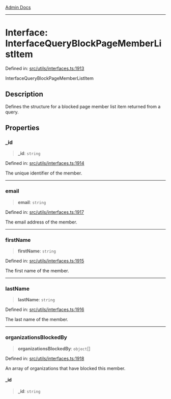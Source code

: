 [Admin Docs](/)

***

# Interface: InterfaceQueryBlockPageMemberListItem

Defined in: [src/utils/interfaces.ts:1913](https://github.com/PalisadoesFoundation/talawa-admin/blob/main/src/utils/interfaces.ts#L1913)

InterfaceQueryBlockPageMemberListItem

## Description

Defines the structure for a blocked page member list item returned from a query.

## Properties

### \_id

> **\_id**: `string`

Defined in: [src/utils/interfaces.ts:1914](https://github.com/PalisadoesFoundation/talawa-admin/blob/main/src/utils/interfaces.ts#L1914)

The unique identifier of the member.

***

### email

> **email**: `string`

Defined in: [src/utils/interfaces.ts:1917](https://github.com/PalisadoesFoundation/talawa-admin/blob/main/src/utils/interfaces.ts#L1917)

The email address of the member.

***

### firstName

> **firstName**: `string`

Defined in: [src/utils/interfaces.ts:1915](https://github.com/PalisadoesFoundation/talawa-admin/blob/main/src/utils/interfaces.ts#L1915)

The first name of the member.

***

### lastName

> **lastName**: `string`

Defined in: [src/utils/interfaces.ts:1916](https://github.com/PalisadoesFoundation/talawa-admin/blob/main/src/utils/interfaces.ts#L1916)

The last name of the member.

***

### organizationsBlockedBy

> **organizationsBlockedBy**: `object`[]

Defined in: [src/utils/interfaces.ts:1918](https://github.com/PalisadoesFoundation/talawa-admin/blob/main/src/utils/interfaces.ts#L1918)

An array of organizations that have blocked this member.

#### \_id

> **\_id**: `string`

